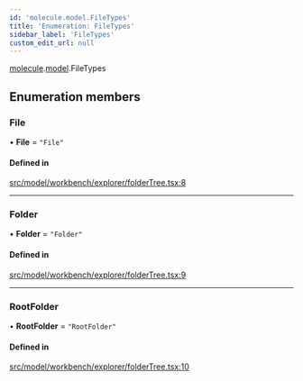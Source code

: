```yaml
---
id: 'molecule.model.FileTypes'
title: 'Enumeration: FileTypes'
sidebar_label: 'FileTypes'
custom_edit_url: null
---
```


[molecule](../namespaces/molecule).[model](../namespaces/molecule.model).FileTypes

## Enumeration members

### File

• **File** = `"File"`

#### Defined in

[src/model/workbench/explorer/folderTree.tsx:8](https://github.com/DTStack/molecule/blob/b5324fcf/src/model/workbench/explorer/folderTree.tsx#L8)

---

### Folder

• **Folder** = `"Folder"`

#### Defined in

[src/model/workbench/explorer/folderTree.tsx:9](https://github.com/DTStack/molecule/blob/b5324fcf/src/model/workbench/explorer/folderTree.tsx#L9)

---

### RootFolder

• **RootFolder** = `"RootFolder"`

#### Defined in

[src/model/workbench/explorer/folderTree.tsx:10](https://github.com/DTStack/molecule/blob/b5324fcf/src/model/workbench/explorer/folderTree.tsx#L10)
